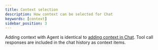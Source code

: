```yaml
---
title: Context selection
description: How context can be selected for Chat
keywords: [context]
sidebar_position: 3
---
```


Adding context with Agent is identical to [adding context in Chat](../chat/context-selection.md). Tool call responses are included in the chat history as context items.
